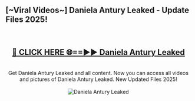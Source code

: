 <h2>[~Viral Videos~] Daniela Antury Leaked - Update Files 2025!</h2>
<br>
<div align="center">
<h2><a href="https://betterlinks.top/A2PfLJ" rel="nofollow">🔴 CLICK HERE 🌐==►► Daniela Antury Leaked</a></h2>
<br>
Get Daniela Antury Leaked and all content. Now you can access all videos and pictures of Daniela Antury Leaked. New Updated Files 2025!
<br>
<br>
<a href="https://betterlinks.top/A2PfLJ" rel="nofollow" data-target="animated-image.originalLink"><img src="https://i.ibb.co.com/WyWwxjT/player-gif2.gif" alt="Daniela Antury Leaked" style="max-width: 100%; display: inline-block;" data-target="animated-image.originalImage"></a>
</div>
<br>

